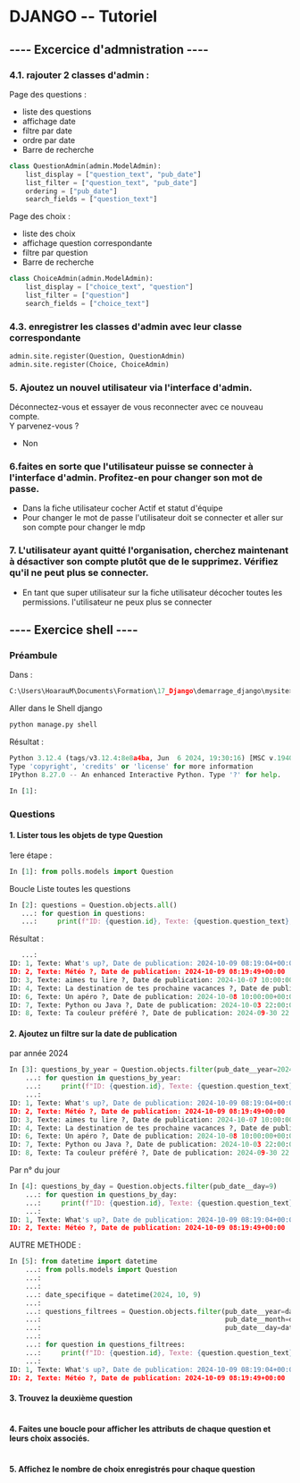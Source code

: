 # DJANGO -- Tutoriel
## ---- Excercice d'admnistration ----

### 4.1. rajouter 2 classes d'admin :

Page des questions : 
* liste des questions
* affichage date
* filtre par date
* ordre par date
* Barre de recherche

```python
class QuestionAdmin(admin.ModelAdmin):
    list_display = ["question_text", "pub_date"]
    list_filter = ["question_text", "pub_date"]
    ordering = ["pub_date"]
    search_fields = ["question_text"]
```

Page des choix : 
* liste des choix 
* affichage question correspondante
* filtre par question
* Barre de recherche

```python
class ChoiceAdmin(admin.ModelAdmin):
    list_display = ["choice_text", "question"]
    list_filter = ["question"]
    search_fields = ["choice_text"]
```

### 4.3. enregistrer les classes d'admin avec leur classe correspondante
```python
admin.site.register(Question, QuestionAdmin)
admin.site.register(Choice, ChoiceAdmin)
```

### 5. Ajoutez un nouvel utilisateur via l'interface d'admin.
Déconnectez-vous et essayer de vous reconnecter avec ce nouveau compte.
<br> Y parvenez-vous ?
* Non

### 6.faites en sorte que l'utilisateur puisse se connecter à l'interface d'admin. Profitez-en pour changer son mot de passe.
* Dans la fiche utilisateur cocher Actif et statut d'équipe
* Pour changer le mot de passe l'utilisateur doit se connecter et aller sur son compte pour changer le mdp

### 7. L'utilisateur ayant quitté l'organisation, cherchez maintenant à désactiver son compte plutôt que de le supprimez. Vérifiez qu'il ne peut plus se connecter.
* En tant que super utilisateur sur la fiche utilisateur décocher toutes les permissions. l'utilisateur ne peux plus se connecter


## ---- Exercice shell ----
### Préambule
Dans : 
```python
C:\Users\HoarauM\Documents\Formation\17_Django\demarrage_django\mysite>
```
Aller dans le Shell django
```python
python manage.py shell
```
Résultat :
```python
Python 3.12.4 (tags/v3.12.4:8e8a4ba, Jun  6 2024, 19:30:16) [MSC v.1940 64 bit (AMD64)]
Type 'copyright', 'credits' or 'license' for more information
IPython 8.27.0 -- An enhanced Interactive Python. Type '?' for help.

In [1]:
```
### Questions

#### 1. Lister tous les objets de type Question
1ere étape : 
```python
In [1]: from polls.models import Question
```
Boucle Liste toutes les questions

```python
In [2]: questions = Question.objects.all()
   ...: for question in questions:
   ...:     print(f"ID: {question.id}, Texte: {question.question_text}, Date de publication: {question.pub_date}")
```
Résultat : 
```python
   ...:
ID: 1, Texte: What's up?, Date de publication: 2024-10-09 08:19:04+00:00
ID: 2, Texte: Météo ?, Date de publication: 2024-10-09 08:19:49+00:00
ID: 3, Texte: aimes tu lire ?, Date de publication: 2024-10-07 10:00:00+00:00
ID: 4, Texte: La destination de tes prochaine vacances ?, Date de publication: 2024-10-08 08:53:32+00:00
ID: 6, Texte: Un apéro ?, Date de publication: 2024-10-08 10:00:00+00:00
ID: 7, Texte: Python ou Java ?, Date de publication: 2024-10-03 22:00:00+00:00
ID: 8, Texte: Ta couleur préféré ?, Date de publication: 2024-09-30 22:00:00+00:00
```
#### 2. Ajoutez un filtre sur la date de publication
par année 2024
```python
In [3]: questions_by_year = Question.objects.filter(pub_date__year=2024)
    ...: for question in questions_by_year:
    ...:     print(f"ID: {question.id}, Texte: {question.question_text}, Date de publication: {question.pub_date}")
    ...:
ID: 1, Texte: What's up?, Date de publication: 2024-10-09 08:19:04+00:00
ID: 2, Texte: Météo ?, Date de publication: 2024-10-09 08:19:49+00:00
ID: 3, Texte: aimes tu lire ?, Date de publication: 2024-10-07 10:00:00+00:00
ID: 4, Texte: La destination de tes prochaine vacances ?, Date de publication: 2024-10-08 08:53:32+00:00
ID: 6, Texte: Un apéro ?, Date de publication: 2024-10-08 10:00:00+00:00
ID: 7, Texte: Python ou Java ?, Date de publication: 2024-10-03 22:00:00+00:00
ID: 8, Texte: Ta couleur préféré ?, Date de publication: 2024-09-30 22:00:00+00:00
```
Par n° du jour
```python
In [4]: questions_by_day = Question.objects.filter(pub_date__day=9)
    ...: for question in questions_by_day:
    ...:     print(f"ID: {question.id}, Texte: {question.question_text}, Date de publication: {question.pub_date}")
    ...:
ID: 1, Texte: What's up?, Date de publication: 2024-10-09 08:19:04+00:00
ID: 2, Texte: Météo ?, Date de publication: 2024-10-09 08:19:49+00:00
```
AUTRE METHODE :
```python
In [5]: from datetime import datetime
    ...: from polls.models import Question
    ...:
    ...:
    ...: date_specifique = datetime(2024, 10, 9)
    ...:
    ...: questions_filtrees = Question.objects.filter(pub_date__year=date_specifique.year,
    ...:                                              pub_date__month=date_specifique.month,
    ...:                                              pub_date__day=date_specifique.day)
    ...:
    ...: for question in questions_filtrees:
    ...:     print(f"ID: {question.id}, Texte: {question.question_text}, Date de publication: {question.pub_date}")
    ...:
ID: 1, Texte: What's up?, Date de publication: 2024-10-09 08:19:04+00:00
ID: 2, Texte: Météo ?, Date de publication: 2024-10-09 08:19:49+00:00
```

#### 3. Trouvez la deuxième question
```python

```
#### 4. Faites une boucle pour afficher les attributs de chaque question et leurs choix associés.
```python

```
#### 5. Affichez le nombre de choix enregistrés pour chaque question
```python

```



```python

```